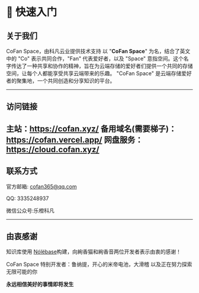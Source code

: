 # 📒 快速入门

## **关于我们**

CoFan Space，由科凡云业提供技术支持
以 "**CoFan Space**" 为名，结合了英文中的 "Co" 表示共同合作，"Fan" 代表爱好者，以及 "Space" 意指空间。这个名字传达了一种共享和协作的精神，旨在为云端存储的爱好者们提供一个共同的存储空间，让每个人都能享受共享云端带来的乐趣。
"CoFan Space" 是云端存储爱好者的聚集地，一个共同创造和分享知识的平台。

---
## **访问链接**

主站：https://cofan.xyz/
备用域名(需要梯子)：https://cofan.vercel.app/
网盘服务：https://cloud.cofan.xyz/
---
## **联系方式**

官方邮箱: cofan365@qq.com

QQ: 3335248937

微信公众号:乐橙科凡

---
## **由衷感谢**

知识库使用 [Nólëbase](https://nolebase.ayaka.io/)构建，向絢香猫和絢香音两位开发者表示由衷的感谢！

CoFan Space 特别开发者：鲁纳提，开心的米帝电池，大滑稽
以及正在努力探索无限可能的你

**永远相信美好的事情即将发生**
